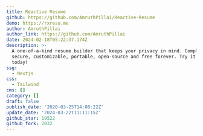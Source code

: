 ```yaml
---
title: Reactive Resume
github: https://github.com/AmruthPillai/Reactive-Resume
demo: https://rxresu.me
author: AmruthPillai
author_link: https://github.com/AmruthPillai
date: 2024-02-18T05:22:37.174Z
description: >-
  A one-of-a-kind resume builder that keeps your privacy in mind. Completely
  secure, customizable, portable, open-source and free forever. Try it out
  today!
ssg:
  - Nextjs
css:
  - Tailwind
cms: []
category: []
draft: false
publish_date: '2020-03-25T14:08:22Z'
update_date: '2024-03-22T11:11:15Z'
github_star: 19522
github_fork: 2032
---
```

